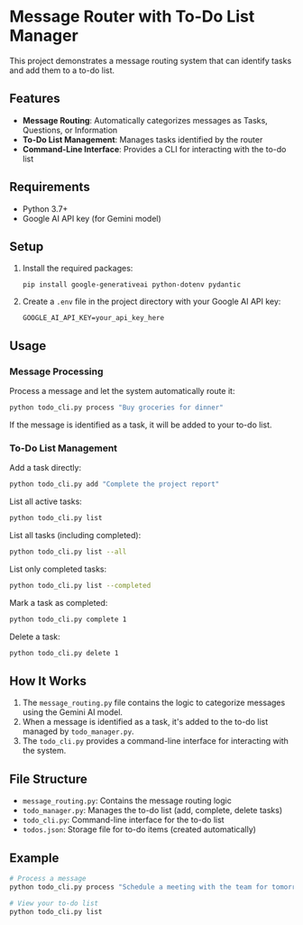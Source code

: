 # Message Router with To-Do List Manager

This project demonstrates a message routing system that can identify tasks and add them to a to-do list.

## Features

- **Message Routing**: Automatically categorizes messages as Tasks, Questions, or Information
- **To-Do List Management**: Manages tasks identified by the router
- **Command-Line Interface**: Provides a CLI for interacting with the to-do list

## Requirements

- Python 3.7+
- Google AI API key (for Gemini model)

## Setup

1. Install the required packages:

   ```
   pip install google-generativeai python-dotenv pydantic
   ```

2. Create a `.env` file in the project directory with your Google AI API key:
   ```
   GOOGLE_AI_API_KEY=your_api_key_here
   ```

## Usage

### Message Processing

Process a message and let the system automatically route it:

```bash
python todo_cli.py process "Buy groceries for dinner"
```

If the message is identified as a task, it will be added to your to-do list.

### To-Do List Management

Add a task directly:

```bash
python todo_cli.py add "Complete the project report"
```

List all active tasks:

```bash
python todo_cli.py list
```

List all tasks (including completed):

```bash
python todo_cli.py list --all
```

List only completed tasks:

```bash
python todo_cli.py list --completed
```

Mark a task as completed:

```bash
python todo_cli.py complete 1
```

Delete a task:

```bash
python todo_cli.py delete 1
```

## How It Works

1. The `message_routing.py` file contains the logic to categorize messages using the Gemini AI model.
2. When a message is identified as a task, it's added to the to-do list managed by `todo_manager.py`.
3. The `todo_cli.py` provides a command-line interface for interacting with the system.

## File Structure

- `message_routing.py`: Contains the message routing logic
- `todo_manager.py`: Manages the to-do list (add, complete, delete tasks)
- `todo_cli.py`: Command-line interface for the to-do list
- `todos.json`: Storage file for to-do items (created automatically)

## Example

```bash
# Process a message
python todo_cli.py process "Schedule a meeting with the team for tomorrow"

# View your to-do list
python todo_cli.py list
```
